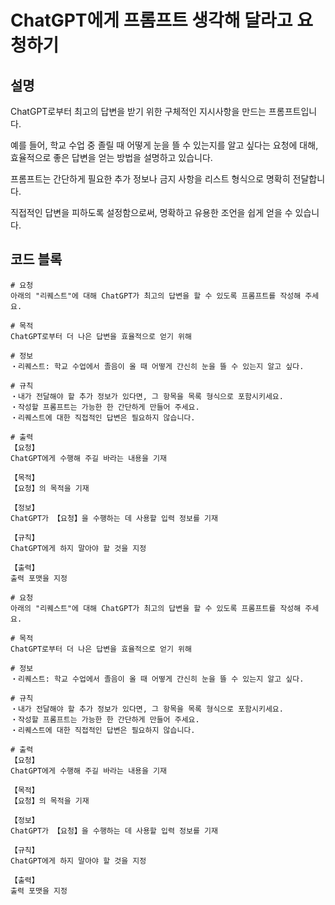 # ChatGPT에게 프롬프트 생각해 달라고 요청하기

## 설명
ChatGPT로부터 최고의 답변을 받기 위한 구체적인 지시사항을 만드는 프롬프트입니다.

예를 들어, 학교 수업 중 졸릴 때 어떻게 눈을 뜰 수 있는지를 알고 싶다는 요청에 대해, 효율적으로 좋은 답변을 얻는 방법을 설명하고 있습니다.

프롬프트는 간단하게 필요한 추가 정보나 금지 사항을 리스트 형식으로 명확히 전달합니다.

직접적인 답변을 피하도록 설정함으로써, 명확하고 유용한 조언을 쉽게 얻을 수 있습니다.

## 코드 블록

```plaintext
# 요청
아래의 "리퀘스트"에 대해 ChatGPT가 최고의 답변을 할 수 있도록 프롬프트를 작성해 주세요.

# 목적
ChatGPT로부터 더 나은 답변을 효율적으로 얻기 위해

# 정보
・리퀘스트: 학교 수업에서 졸음이 올 때 어떻게 간신히 눈을 뜰 수 있는지 알고 싶다.

# 규칙
・내가 전달해야 할 추가 정보가 있다면, 그 항목을 목록 형식으로 포함시키세요.
・작성할 프롬프트는 가능한 한 간단하게 만들어 주세요.
・리퀘스트에 대한 직접적인 답변은 필요하지 않습니다.

# 출력
【요청】
ChatGPT에게 수행해 주길 바라는 내용을 기재

【목적】
【요청】의 목적을 기재

【정보】
ChatGPT가 【요청】을 수행하는 데 사용할 입력 정보를 기재

【규칙】
ChatGPT에게 하지 말아야 할 것을 지정

【출력】
출력 포맷을 지정
```

```plaintext
# 요청
아래의 "리퀘스트"에 대해 ChatGPT가 최고의 답변을 할 수 있도록 프롬프트를 작성해 주세요.

# 목적
ChatGPT로부터 더 나은 답변을 효율적으로 얻기 위해

# 정보
・리퀘스트: 학교 수업에서 졸음이 올 때 어떻게 간신히 눈을 뜰 수 있는지 알고 싶다.

# 규칙
・내가 전달해야 할 추가 정보가 있다면, 그 항목을 목록 형식으로 포함시키세요.
・작성할 프롬프트는 가능한 한 간단하게 만들어 주세요.
・리퀘스트에 대한 직접적인 답변은 필요하지 않습니다.

# 출력
【요청】
ChatGPT에게 수행해 주길 바라는 내용을 기재

【목적】
【요청】의 목적을 기재

【정보】
ChatGPT가 【요청】을 수행하는 데 사용할 입력 정보를 기재

【규칙】
ChatGPT에게 하지 말아야 할 것을 지정

【출력】
출력 포맷을 지정
```